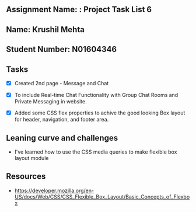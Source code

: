 ## Assignment Name: : Project Task List 6

## Name: Krushil Mehta

## Student Number: N01604346

## Tasks

- [x] Created 2nd page - Message and Chat

- [x] To include Real-time Chat Functionality with Group Chat Rooms and Private Messaging in website.

- [x] Added some CSS flex properties to achive the good looking Box layout for header, navigation, and footer area.

## Leaning curve and challenges

- I've learned how to use the CSS media queries to make flexible box layout module

## Resources

- https://developer.mozilla.org/en-US/docs/Web/CSS/CSS_Flexible_Box_Layout/Basic_Concepts_of_Flexbox

